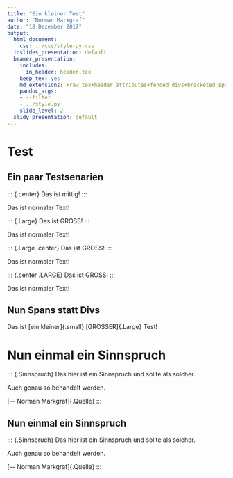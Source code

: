 ```yaml
---
title: "Ein kleiner Test"
author: "Norman Markgraf"
date: "18 Dezember 2017"
output:
  html_document:
    css: ../css/style-py.css
  ioslides_presentation: default
  beamer_presentation:
    includes:
      in_header: header.tex
    keep_tex: yes
    md_extensions: +raw_tex+header_attributes+fenced_divs+bracketed_spans
    pandoc_args:
    - --filter
    - ../style.py
    slide_level: 2
  slidy_presentation: default
---
```


# Test

## Ein paar Testsenarien

::: {.center}
Das ist mittig!
:::

Das ist normaler Text!

::: {.Large}
Das ist GROSS!
:::

Das ist normaler Text!

::: {.Large .center}
Das ist GROSS!
:::

Das ist normaler Text!


::: {.center .LARGE}
Das ist GROSS!
:::

Das ist normaler Text!

## Nun Spans statt Divs

Das ist [ein kleiner]{.small} [GROSSER]{.Large} Test!

# Nun einmal ein Sinnspruch

::: {.Sinnspruch}
Das hier ist ein Sinnspruch und sollte als solcher.

Auch genau so behandelt werden.

[-- Norman Markgraf]{.Quelle}
:::


## Nun einmal ein Sinnspruch

::: {.Sinnspruch}
Das hier ist ein Sinnspruch und sollte als solcher.

Auch genau so behandelt werden.

[-- Norman Markgraf]{.Quelle}
:::
